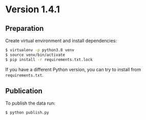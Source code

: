 # Version 1.4.1

## Preparation

Create virtual environment and install dependencies:

```bash
$ virtualenv -p python3.8 venv
$ source venv/bin/activate
$ pip install -r requirements.txt.lock
```

If you have a different Python version,
you can try to install from `requirements.txt`.

## Publication

To publish the data run:

```bash
$ python publish.py
```
